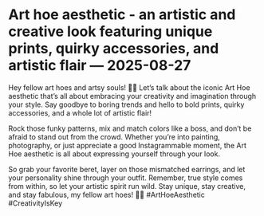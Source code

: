 # Art hoe aesthetic - an artistic and creative look featuring unique prints, quirky accessories, and artistic flair — 2025-08-27

Hey fellow art hoes and artsy souls! 🎨✨ Let’s talk about the iconic Art Hoe aesthetic that’s all about embracing your creativity and imagination through your style. Say goodbye to boring trends and hello to bold prints, quirky accessories, and a whole lot of artistic flair!

Rock those funky patterns, mix and match colors like a boss, and don’t be afraid to stand out from the crowd. Whether you’re into painting, photography, or just appreciate a good Instagrammable moment, the Art Hoe aesthetic is all about expressing yourself through your look.

So grab your favorite beret, layer on those mismatched earrings, and let your personality shine through your outfit. Remember, true style comes from within, so let your artistic spirit run wild. Stay unique, stay creative, and stay fabulous, my fellow art hoes! 🌟🎨 #ArtHoeAesthetic #CreativityIsKey